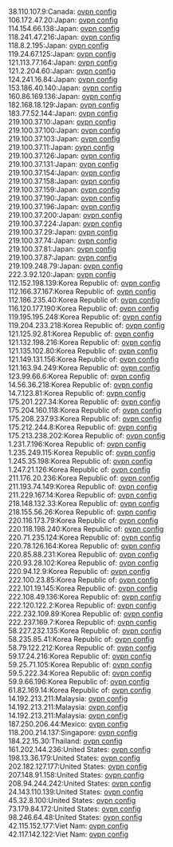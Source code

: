 38.110.107.9:Canada: [ovpn config](vpn/38_110_107_9.ovpn)  
106.172.47.20:Japan: [ovpn config](vpn/106_172_47_20.ovpn)  
114.154.66.138:Japan: [ovpn config](vpn/114_154_66_138.ovpn)  
118.241.47.216:Japan: [ovpn config](vpn/118_241_47_216.ovpn)  
118.8.2.195:Japan: [ovpn config](vpn/118_8_2_195.ovpn)  
119.24.67.125:Japan: [ovpn config](vpn/119_24_67_125.ovpn)  
121.113.77.164:Japan: [ovpn config](vpn/121_113_77_164.ovpn)  
121.2.204.60:Japan: [ovpn config](vpn/121_2_204_60.ovpn)  
124.241.16.84:Japan: [ovpn config](vpn/124_241_16_84.ovpn)  
153.186.40.140:Japan: [ovpn config](vpn/153_186_40_140.ovpn)  
160.86.169.136:Japan: [ovpn config](vpn/160_86_169_136.ovpn)  
182.168.18.129:Japan: [ovpn config](vpn/182_168_18_129.ovpn)  
183.77.52.144:Japan: [ovpn config](vpn/183_77_52_144.ovpn)  
219.100.37.10:Japan: [ovpn config](vpn/219_100_37_10.ovpn)  
219.100.37.100:Japan: [ovpn config](vpn/219_100_37_100.ovpn)  
219.100.37.103:Japan: [ovpn config](vpn/219_100_37_103.ovpn)  
219.100.37.11:Japan: [ovpn config](vpn/219_100_37_11.ovpn)  
219.100.37.126:Japan: [ovpn config](vpn/219_100_37_126.ovpn)  
219.100.37.131:Japan: [ovpn config](vpn/219_100_37_131.ovpn)  
219.100.37.154:Japan: [ovpn config](vpn/219_100_37_154.ovpn)  
219.100.37.158:Japan: [ovpn config](vpn/219_100_37_158.ovpn)  
219.100.37.159:Japan: [ovpn config](vpn/219_100_37_159.ovpn)  
219.100.37.190:Japan: [ovpn config](vpn/219_100_37_190.ovpn)  
219.100.37.196:Japan: [ovpn config](vpn/219_100_37_196.ovpn)  
219.100.37.200:Japan: [ovpn config](vpn/219_100_37_200.ovpn)  
219.100.37.224:Japan: [ovpn config](vpn/219_100_37_224.ovpn)  
219.100.37.29:Japan: [ovpn config](vpn/219_100_37_29.ovpn)  
219.100.37.74:Japan: [ovpn config](vpn/219_100_37_74.ovpn)  
219.100.37.81:Japan: [ovpn config](vpn/219_100_37_81.ovpn)  
219.100.37.87:Japan: [ovpn config](vpn/219_100_37_87.ovpn)  
219.109.248.79:Japan: [ovpn config](vpn/219_109_248_79.ovpn)  
222.3.92.120:Japan: [ovpn config](vpn/222_3_92_120.ovpn)  
112.152.198.139:Korea Republic of: [ovpn config](vpn/112_152_198_139.ovpn)  
112.166.37.167:Korea Republic of: [ovpn config](vpn/112_166_37_167.ovpn)  
112.186.235.40:Korea Republic of: [ovpn config](vpn/112_186_235_40.ovpn)  
116.120.177.190:Korea Republic of: [ovpn config](vpn/116_120_177_190.ovpn)  
119.195.195.248:Korea Republic of: [ovpn config](vpn/119_195_195_248.ovpn)  
119.204.233.218:Korea Republic of: [ovpn config](vpn/119_204_233_218.ovpn)  
121.125.92.81:Korea Republic of: [ovpn config](vpn/121_125_92_81.ovpn)  
121.132.198.216:Korea Republic of: [ovpn config](vpn/121_132_198_216.ovpn)  
121.135.102.80:Korea Republic of: [ovpn config](vpn/121_135_102_80.ovpn)  
121.149.131.156:Korea Republic of: [ovpn config](vpn/121_149_131_156.ovpn)  
121.163.94.249:Korea Republic of: [ovpn config](vpn/121_163_94_249.ovpn)  
123.99.66.6:Korea Republic of: [ovpn config](vpn/123_99_66_6.ovpn)  
14.56.36.218:Korea Republic of: [ovpn config](vpn/14_56_36_218.ovpn)  
14.7.123.81:Korea Republic of: [ovpn config](vpn/14_7_123_81.ovpn)  
175.201.227.34:Korea Republic of: [ovpn config](vpn/175_201_227_34.ovpn)  
175.204.160.118:Korea Republic of: [ovpn config](vpn/175_204_160_118.ovpn)  
175.208.237.93:Korea Republic of: [ovpn config](vpn/175_208_237_93.ovpn)  
175.212.244.8:Korea Republic of: [ovpn config](vpn/175_212_244_8.ovpn)  
175.213.238.202:Korea Republic of: [ovpn config](vpn/175_213_238_202.ovpn)  
1.231.7.196:Korea Republic of: [ovpn config](vpn/1_231_7_196.ovpn)  
1.235.249.115:Korea Republic of: [ovpn config](vpn/1_235_249_115.ovpn)  
1.245.35.198:Korea Republic of: [ovpn config](vpn/1_245_35_198.ovpn)  
1.247.21.126:Korea Republic of: [ovpn config](vpn/1_247_21_126.ovpn)  
211.176.20.236:Korea Republic of: [ovpn config](vpn/211_176_20_236.ovpn)  
211.193.74.149:Korea Republic of: [ovpn config](vpn/211_193_74_149.ovpn)  
211.229.167.14:Korea Republic of: [ovpn config](vpn/211_229_167_14.ovpn)  
218.148.132.33:Korea Republic of: [ovpn config](vpn/218_148_132_33.ovpn)  
218.155.56.26:Korea Republic of: [ovpn config](vpn/218_155_56_26.ovpn)  
220.116.173.79:Korea Republic of: [ovpn config](vpn/220_116_173_79.ovpn)  
220.118.198.240:Korea Republic of: [ovpn config](vpn/220_118_198_240.ovpn)  
220.71.235.124:Korea Republic of: [ovpn config](vpn/220_71_235_124.ovpn)  
220.78.126.164:Korea Republic of: [ovpn config](vpn/220_78_126_164.ovpn)  
220.85.88.231:Korea Republic of: [ovpn config](vpn/220_85_88_231.ovpn)  
220.93.28.102:Korea Republic of: [ovpn config](vpn/220_93_28_102.ovpn)  
220.94.12.9:Korea Republic of: [ovpn config](vpn/220_94_12_9.ovpn)  
222.100.23.85:Korea Republic of: [ovpn config](vpn/222_100_23_85.ovpn)  
222.101.19.145:Korea Republic of: [ovpn config](vpn/222_101_19_145.ovpn)  
222.108.49.136:Korea Republic of: [ovpn config](vpn/222_108_49_136.ovpn)  
222.120.122.2:Korea Republic of: [ovpn config](vpn/222_120_122_2.ovpn)  
222.232.109.89:Korea Republic of: [ovpn config](vpn/222_232_109_89.ovpn)  
222.237.169.7:Korea Republic of: [ovpn config](vpn/222_237_169_7.ovpn)  
58.227.232.135:Korea Republic of: [ovpn config](vpn/58_227_232_135.ovpn)  
58.235.85.41:Korea Republic of: [ovpn config](vpn/58_235_85_41.ovpn)  
58.79.122.212:Korea Republic of: [ovpn config](vpn/58_79_122_212.ovpn)  
59.17.24.216:Korea Republic of: [ovpn config](vpn/59_17_24_216.ovpn)  
59.25.71.105:Korea Republic of: [ovpn config](vpn/59_25_71_105.ovpn)  
59.5.222.34:Korea Republic of: [ovpn config](vpn/59_5_222_34.ovpn)  
59.9.66.196:Korea Republic of: [ovpn config](vpn/59_9_66_196.ovpn)  
61.82.169.14:Korea Republic of: [ovpn config](vpn/61_82_169_14.ovpn)  
14.192.213.211:Malaysia: [ovpn config](vpn/14_192_213_211.ovpn)  
14.192.213.211:Malaysia: [ovpn config](vpn/14_192_213_211.ovpn)  
14.192.213.211:Malaysia: [ovpn config](vpn/14_192_213_211.ovpn)  
187.250.206.44:Mexico: [ovpn config](vpn/187_250_206_44.ovpn)  
118.200.214.137:Singapore: [ovpn config](vpn/118_200_214_137.ovpn)  
184.22.15.30:Thailand: [ovpn config](vpn/184_22_15_30.ovpn)  
161.202.144.236:United States: [ovpn config](vpn/161_202_144_236.ovpn)  
198.13.36.179:United States: [ovpn config](vpn/198_13_36_179.ovpn)  
202.182.127.177:United States: [ovpn config](vpn/202_182_127_177.ovpn)  
207.148.91.158:United States: [ovpn config](vpn/207_148_91_158.ovpn)  
208.94.244.242:United States: [ovpn config](vpn/208_94_244_242.ovpn)  
24.143.110.139:United States: [ovpn config](vpn/24_143_110_139.ovpn)  
45.32.8.100:United States: [ovpn config](vpn/45_32_8_100.ovpn)  
73.179.84.172:United States: [ovpn config](vpn/73_179_84_172.ovpn)  
98.246.64.48:United States: [ovpn config](vpn/98_246_64_48.ovpn)  
42.115.152.177:Viet Nam: [ovpn config](vpn/42_115_152_177.ovpn)  
42.117.142.122:Viet Nam: [ovpn config](vpn/42_117_142_122.ovpn)  
